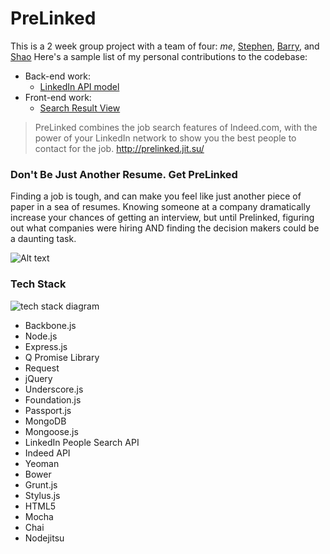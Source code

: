 PreLinked
=========

This is a 2 week group project with a team of four: *me*, [Stephen](https://github.com/sportanova), [Barry](https://github.com/barrymwong), and [Shao](https://github.com/shaohua) 
Here's a sample list of my personal contributions to the codebase:
 * Back-end work:
   * [LinkedIn API model](https://github.com/haoliu119/PreLinked/blob/master/backend/models/linkedin_api.js) 
 * Front-end work:
   * [Search Result View](https://github.com/haoliu119/PreLinked/blob/master/app/scripts/views/search.js)
> PreLinked combines the job search features of Indeed.com, with the power of your LinkedIn network to show you the best people to contact for the job. http://prelinked.jit.su/

### Don't Be Just Another Resume. Get PreLinked

Finding a job is tough, and can make you feel like just another piece of paper in a sea of resumes. 
Knowing someone at a company dramatically increase your chances of getting an interview, but until Prelinked, figuring
out what companies were hiring AND finding the decision makers could be a daunting task. 

![Alt text](http://i.imgur.com/QjrXRTM.png)


### Tech Stack
![tech stack diagram](http://i.imgur.com/N2WBpWj.png)

- Backbone.js
- Node.js
- Express.js
- Q Promise Library
- Request
- jQuery
- Underscore.js
- Foundation.js
- Passport.js
- MongoDB
- Mongoose.js
- LinkedIn People Search API
- Indeed API
- Yeoman
- Bower
- Grunt.js
- Stylus.js
- HTML5
- Mocha
- Chai
- Nodejitsu

